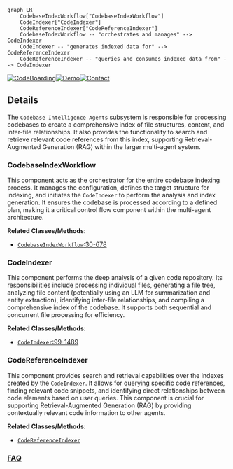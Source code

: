 ```mermaid
graph LR
    CodebaseIndexWorkflow["CodebaseIndexWorkflow"]
    CodeIndexer["CodeIndexer"]
    CodeReferenceIndexer["CodeReferenceIndexer"]
    CodebaseIndexWorkflow -- "orchestrates and manages" --> CodeIndexer
    CodeIndexer -- "generates indexed data for" --> CodeReferenceIndexer
    CodeReferenceIndexer -- "queries and consumes indexed data from" --> CodeIndexer
```

[![CodeBoarding](https://img.shields.io/badge/Generated%20by-CodeBoarding-9cf?style=flat-square)](https://github.com/CodeBoarding/GeneratedOnBoardings)[![Demo](https://img.shields.io/badge/Try%20our-Demo-blue?style=flat-square)](https://www.codeboarding.org/demo)[![Contact](https://img.shields.io/badge/Contact%20us%20-%20contact@codeboarding.org-lightgrey?style=flat-square)](mailto:contact@codeboarding.org)

## Details

The `Codebase Intelligence Agents` subsystem is responsible for processing codebases to create a comprehensive index of file structures, content, and inter-file relationships. It also provides the functionality to search and retrieve relevant code references from this index, supporting Retrieval-Augmented Generation (RAG) within the larger multi-agent system.

### CodebaseIndexWorkflow
This component acts as the orchestrator for the entire codebase indexing process. It manages the configuration, defines the target structure for indexing, and initiates the `CodeIndexer` to perform the analysis and index generation. It ensures the codebase is processed according to a defined plan, making it a critical control flow component within the multi-agent architecture.


**Related Classes/Methods**:

- <a href="https://github.com/HKUDS/DeepCode/blob/main/workflows/codebase_index_workflow.py#L30-L678" target="_blank" rel="noopener noreferrer">`CodebaseIndexWorkflow`:30-678</a>


### CodeIndexer
This component performs the deep analysis of a given code repository. Its responsibilities include processing individual files, generating a file tree, analyzing file content (potentially using an LLM for summarization and entity extraction), identifying inter-file relationships, and compiling a comprehensive index of the codebase. It supports both sequential and concurrent file processing for efficiency.


**Related Classes/Methods**:

- <a href="https://github.com/HKUDS/DeepCode/blob/main/tools/code_indexer.py#L99-L1489" target="_blank" rel="noopener noreferrer">`CodeIndexer`:99-1489</a>


### CodeReferenceIndexer
This component provides search and retrieval capabilities over the indexes created by the `CodeIndexer`. It allows for querying specific code references, finding relevant code snippets, and identifying direct relationships between code elements based on user queries. This component is crucial for supporting Retrieval-Augmented Generation (RAG) by providing contextually relevant code information to other agents.


**Related Classes/Methods**:

- <a href="https://github.com/HKUDS/DeepCode/blob/main/tools/code_reference_indexer.py" target="_blank" rel="noopener noreferrer">`CodeReferenceIndexer`</a>




### [FAQ](https://github.com/CodeBoarding/GeneratedOnBoardings/tree/main?tab=readme-ov-file#faq)